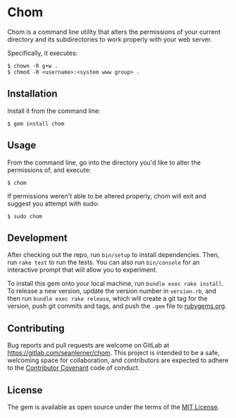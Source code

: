 # Chom

Chom is a command line utility that alters the permissions of your current directory and its subdirectories to work properly with your
web server.

Specifically, it executes:

    $ chown -R g+w .
    $ chmod -R <username>:<system www group> .

## Installation

Install it from the command line:

    $ gem install chom

## Usage

From the command line, go into the directory you'd like to alter the permissions of, and execute:

    $ chom

If permissions weren't able to be altered properly, chom will exit and suggest you attempt with sudo:

    $ sudo chom

## Development

After checking out the repo, run `bin/setup` to install dependencies. Then, run `rake test` to run the tests. You can also run `bin/console` for an interactive prompt that will allow you to experiment.

To install this gem onto your local machine, run `bundle exec rake install`. To release a new version, update the version number in `version.rb`, and then run `bundle exec rake release`, which will create a git tag for the version, push git commits and tags, and push the `.gem` file to [rubygems.org](https://rubygems.org).

## Contributing

Bug reports and pull requests are welcome on GitLab at https://gitlab.com/seanlerner/chom. This project is intended to be a safe, welcoming space for collaboration, and contributors are expected to adhere to the [Contributor Covenant](http://contributor-covenant.org) code of conduct.


## License

The gem is available as open source under the terms of the [MIT License](http://opensource.org/licenses/MIT).

